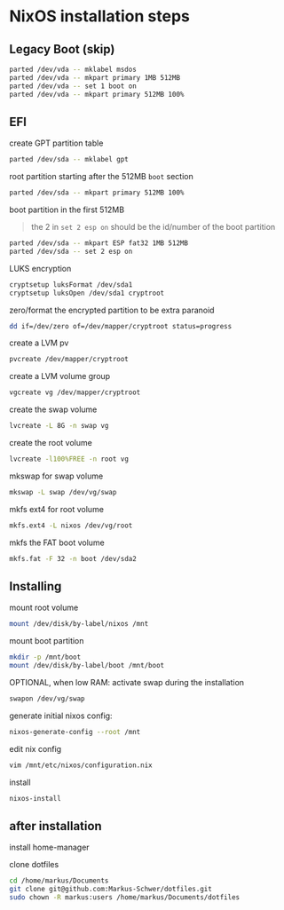 # NixOS installation steps

## Legacy Boot (skip)

```bash
parted /dev/vda -- mklabel msdos
parted /dev/vda -- mkpart primary 1MB 512MB
parted /dev/vda -- set 1 boot on
parted /dev/vda -- mkpart primary 512MB 100%
```

## EFI

create GPT partition table

```bash
parted /dev/sda -- mklabel gpt
```

root partition starting after the 512MB `boot` section

```bash
parted /dev/sda -- mkpart primary 512MB 100%
```

boot partition in the first 512MB
> the 2 in `set 2 esp on` should be the id/number of the boot partition

```bash
parted /dev/sda -- mkpart ESP fat32 1MB 512MB
parted /dev/sda -- set 2 esp on
```

LUKS encryption

```bash
cryptsetup luksFormat /dev/sda1
cryptsetup luksOpen /dev/sda1 cryptroot
```

zero/format the encrypted partition to be extra paranoid

```bash
dd if=/dev/zero of=/dev/mapper/cryptroot status=progress
```

create a LVM pv

```bash
pvcreate /dev/mapper/cryptroot
```

create a LVM volume group

```bash
vgcreate vg /dev/mapper/cryptroot
```

create the swap volume

```bash
lvcreate -L 8G -n swap vg
```

create the root volume

```bash
lvcreate -l100%FREE -n root vg
```

mkswap for swap volume

```bash
mkswap -L swap /dev/vg/swap
```

mkfs ext4 for root volume

```bash
mkfs.ext4 -L nixos /dev/vg/root
```

mkfs the FAT boot volume

```bash
mkfs.fat -F 32 -n boot /dev/sda2
```

## Installing

mount root volume

```bash
mount /dev/disk/by-label/nixos /mnt
```

mount boot partition

```bash
mkdir -p /mnt/boot
mount /dev/disk/by-label/boot /mnt/boot
```

OPTIONAL, when low RAM: activate swap during the installation

```bash
swapon /dev/vg/swap
```

generate initial nixos config:

```bash
nixos-generate-config --root /mnt
```

edit nix config

```bash
vim /mnt/etc/nixos/configuration.nix
```

install

```bash
nixos-install
```

## after installation

install home-manager

clone dotfiles

```bash
cd /home/markus/Documents
git clone git@github.com:Markus-Schwer/dotfiles.git
sudo chown -R markus:users /home/markus/Documents/dotfiles
```

